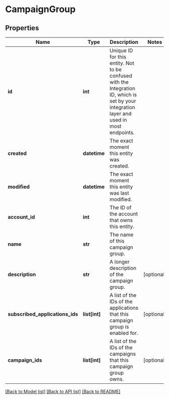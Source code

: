 # CampaignGroup


## Properties
Name | Type | Description | Notes
------------ | ------------- | ------------- | -------------
**id** | **int** | Unique ID for this entity. Not to be confused with the Integration ID, which is set by your integration layer and used in most endpoints. | 
**created** | **datetime** | The exact moment this entity was created. | 
**modified** | **datetime** | The exact moment this entity was last modified. | 
**account_id** | **int** | The ID of the account that owns this entity. | 
**name** | **str** | The name of this campaign group. | 
**description** | **str** | A longer description of the campaign group. | [optional] 
**subscribed_applications_ids** | **list[int]** | A list of the IDs of the applications that this campaign group is enabled for. | [optional] 
**campaign_ids** | **list[int]** | A list of the IDs of the campaigns that this campaign group owns. | [optional] 

[[Back to Model list]](../README.md#documentation-for-models) [[Back to API list]](../README.md#documentation-for-api-endpoints) [[Back to README]](../README.md)



